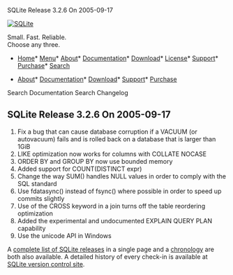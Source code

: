 




SQLite Release 3\.2\.6 On 2005\-09\-17




[![SQLite](../images/sqlite370_banner.gif)](../index.html)


Small. Fast. Reliable.  
Choose any three.


* [Home](../index.html)* [Menu](javascript:void(0))* [About](../about.html)* [Documentation](../docs.html)* [Download](../download.html)* [License](../copyright.html)* [Support](../support.html)* [Purchase](../prosupport.html)* [Search](javascript:void(0))




* [About](../about.html)* [Documentation](../docs.html)* [Download](../download.html)* [Support](../support.html)* [Purchase](../prosupport.html)






Search Documentation
Search Changelog







## SQLite Release 3\.2\.6 On 2005\-09\-17

1. Fix a bug that can cause database corruption if a VACUUM (or
 autovacuum) fails and is rolled back on a database that is
 larger than 1GiB
2. LIKE optimization now works for columns with COLLATE NOCASE
3. ORDER BY and GROUP BY now use bounded memory
4. Added support for COUNT(DISTINCT expr)
5. Change the way SUM() handles NULL values in order to comply with
 the SQL standard
6. Use fdatasync() instead of fsync() where possible in order to speed
 up commits slightly
7. Use of the CROSS keyword in a join turns off the table reordering
 optimization
8. Added the experimental and undocumented EXPLAIN QUERY PLAN capability
9. Use the unicode API in Windows



A [complete list of SQLite releases](../changes.html)
 in a single page and a [chronology](../chronology.html) are both also available.
 A detailed history of every
 check\-in is available at
 [SQLite version control site](https://www.sqlite.org/src/timeline).


